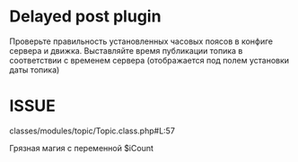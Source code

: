 # Delayed post plugin

Проверьте правильность установленных часовых поясов в конфиге сервера и движка.
Выставляйте время публикации топика в соответствии с временем сервера (отображается под полем установки даты топика)

# ISSUE

classes/modules/topic/Topic.class.php#L:57

Грязная магия с переменной $iCount



